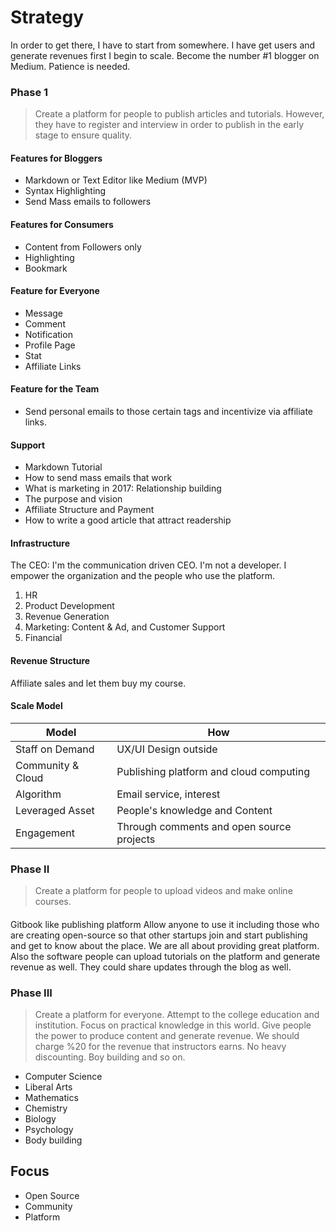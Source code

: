 # Strategy
In order to get there, I have to start from somewhere. I have get users and generate revenues first I begin to scale. Become the number #1 blogger on Medium. Patience is needed.

### Phase 1
> Create a platform for people to publish articles and tutorials. However, they have to register and interview in order to publish in the early stage to ensure quality.

#### Features for Bloggers
 - Markdown or Text Editor like Medium (MVP)
 - Syntax Highlighting
 - Send Mass emails to followers

#### Features for Consumers
 - Content from Followers only
 - Highlighting
 - Bookmark

#### Feature for Everyone
 - Message
 - Comment
 - Notification    
 - Profile Page
 - Stat
 - Affiliate Links

#### Feature for the Team
 - Send personal emails to those certain tags and incentivize via affiliate links.

#### Support
 - Markdown Tutorial
 - How to send mass emails that work
 - What is marketing in 2017: Relationship building
 - The purpose and vision
 - Affiliate Structure and Payment
 - How to write a good article that attract readership

#### Infrastructure
The CEO: I'm the communication driven CEO. I'm not a developer. I empower the organization and the people who use the platform.

 1. HR
 2. Product Development
 3. Revenue Generation
 4. Marketing: Content & Ad, and Customer Support
 5. Financial

#### Revenue Structure
Affiliate sales and let them buy my course.

#### Scale Model
| Model | How |
| --- | --- |
| Staff on Demand | UX/UI Design outside |
| Community & Cloud | Publishing platform and cloud computing |
| Algorithm | Email service, interest |
| Leveraged Asset | People's knowledge and Content |
| Engagement | Through comments and open source projects |

### Phase II
> Create a platform for people to upload videos and make online courses.

####
 Gitbook like publishing platform
 Allow anyone to use it including those who are creating open-source so that other startups join and start publishing and get to know about the place. We are all about providing great platform. Also the software people can upload tutorials on the platform and generate revenue as well. They could share updates through the blog as well.  

### Phase III
> Create a platform for everyone. Attempt to the college education and institution. Focus on practical knowledge in this world. Give people the power to produce content and generate revenue. We should charge %20 for the revenue that instructors earns. No heavy discounting. Boy building and so on.

- Computer Science
- Liberal Arts
- Mathematics
- Chemistry
- Biology
- Psychology
- Body building

## Focus
 - Open Source
 - Community
 - Platform
